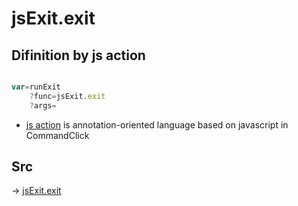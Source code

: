 # jsExit.exit

## Difinition by js action

```js.js

var=runExit
	?func=jsExit.exit
	?args=

```

- [js action](#) is annotation-oriented language based on javascript in CommandClick

## Src

-> [jsExit.exit](https://github.com/puutaro/CommandClick/blob/master/app/src/main/java/com/puutaro/commandclick/fragment_lib/terminal_fragment/js_interface/system/JsExit.kt#L14)


